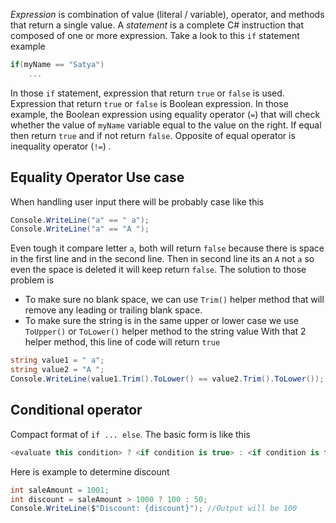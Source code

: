 *Expression* is combination of value (literal / variable), operator, and methods that return a single value. A *statement* is a complete C# instruction that composed of one or more expression. Take a look to this `if` statement example
```C#
if(myName == "Satya")
	...
```
In those `if` statement, expression that return `true` or `false` is used. Expression that return `true` or `false` is Boolean expression. In those example, the Boolean expression using equality operator (`=`) that will check whether the value of `myName` variable equal to the value on the right. If equal then return `true` and if not return `false`. Opposite of equal operator is inequality operator (`!=`) .
## Equality Operator Use case
When handling user input there will be probably case like this
```C#
Console.WriteLine("a" == " a");
Console.WriteLine("a" == "A ");
```
Even tough it compare letter `a`, both will return `false` because there is space in the first line and in the second line. Then in second line its an `A` not `a` so even the space is deleted it will keep return `false`. The solution to those problem is
- To make sure no blank space, we can use `Trim()` helper method that will remove any leading or trailing blank space.
- To make sure the string is in the same upper or lower case we use `ToUpper()` or `ToLower()` helper method to the string value
With that 2 helper method, this line of code will return `true`
```C#
string value1 = " a";
string value2 = "A ";
Console.WriteLine(value1.Trim().ToLower() == value2.Trim().ToLower()); // output True
```
## Conditional operator
Compact format of `if ... else`. The basic form is like this
```C#
<evaluate this condition> ? <if condition is true> : <if condition is false>
```
Here is example to determine discount
```C#
int saleAmount = 1001; 
int discount = saleAmount > 1000 ? 100 : 50; 
Console.WriteLine($"Discount: {discount}"); //Output will be 100
```